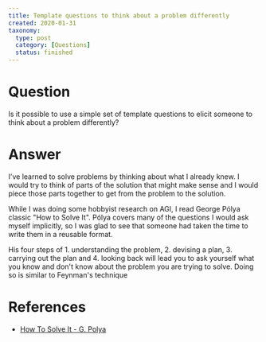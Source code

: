 ```yaml
---
title: Template questions to think about a problem differently
created: 2020-01-31
taxonomy:
  type: post
  category: [Questions]
  status: finished
---
```


# Question
Is it possible to use a simple set of template questions to elicit someone to think about a problem differently?

# Answer
I've learned to solve problems by thinking about what I already knew. I would try to think of parts of the solution that might make sense and I would piece those parts together to get from the problem to the solution.

While I was doing some hobbyist research on AGI, I read George Pólya classic "How to Solve It". Pólya covers many of the questions I would ask myself implicitly, so I was glad to see that someone had taken the time to write them in a reusable format.

His four steps of 1. understanding the problem, 2. devising a plan, 3. carrying out the plan and 4. looking back will lead you to ask yourself what you know and don't know about the problem you are trying to solve. Doing so is similar to Feynman's technique

# References
* [How To Solve It - G. Polya](http://furius.ca/cqfpub/doc/proofs/how-to.pdf)
